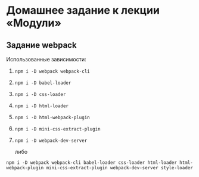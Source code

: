 # Домашнее задание к лекции «Модули»
## Задание webpack

Использованные зависимости:
1. `npm i -D webpack webpack-cli` 
2. `npm i -D babel-loader`
3. `npm i -D css-loader`
4. `npm i -D html-loader`
5. `npm i -D html-webpack-plugin`
6. `npm i -D mini-css-extract-plugin`
7. `npm i -D webpack-dev-server`

   либо
```
npm i -D webpack webpack-cli babel-loader css-loader html-loader html-webpack-plugin mini-css-extract-plugin webpack-dev-server style-loader
``` 
